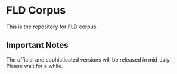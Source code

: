 # FLD Corpus
This is the repository for FLD corpus.

## Important Notes
The official and sophisticated versions will be released in mid-July.  
Please wait for a while.
